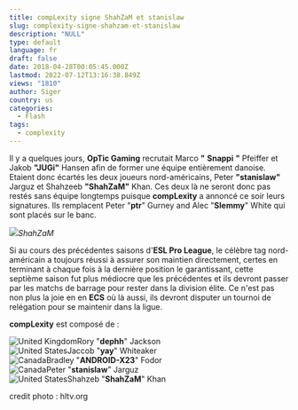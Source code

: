 ```yaml
---
title: compLexity signe ShahZaM et stanislaw
slug: complexity-signe-shahzam-et-stanislaw
description: "NULL"
type: default
language: fr
draft: false
date: 2018-04-28T00:05:45.000Z
lastmod: 2022-07-12T13:16:38.849Z
views: "1810"
author: Siger
country: us
categories:
  - Flash
tags:
  - complexity
---
```

Il y a quelques jours, **OpTic Gaming** recrutait Marco **"** **Snappi** **"** Pfeiffer et Jakob **"JUGi"** Hansen afin de former une équipe entièrement danoise. Etaient donc écartés les deux joueurs nord-américains, Peter **"stanislaw"** Jarguz et Shahzeeb **"ShahZaM"** Khan. Ces deux là ne seront donc pas restés sans équipe longtemps puisque **compLexity** a annoncé ce soir leurs signatures. Ils remplacent Peter "**ptr**" Gurney and Alec "**Slemmy**" White qui sont placés sur le banc.  
  
![](/images/articles/5ae3b44f3a191/images/DGQSnhCvCaAu95AAjRU2EIBZ6enznpFq0R6PyInk.jpeg)_ShahZaM_

Si au cours des précédentes saisons d'**ESL Pro League**, le célèbre tag nord-américain a toujours réussi à assurer son maintien directement, certes en terminant à chaque fois à la dernière position le garantissant, cette septième saison fut plus médiocre que les précédentes et ils devront passer par les matchs de barrage pour rester dans la division élite. Ce n'est pas non plus la joie en en **ECS** où là aussi, ils devront disputer un tournoi de relégation pour se maintenir dans la ligue.  
  
**compLexity** est composé de :

![United Kingdom](/images/countries/gb.svg)⁠Rory "**dephh**" Jackson  
![United States](/images/countries/us.svg)⁠Jaccob "**yay**" Whiteaker  
![Canada](/images/countries/ca.svg)⁠Bradley "**ANDROID-X23**" Fodor  
![Canada](/images/countries/ca.svg)⁠Peter "**stanislaw**" Jarguz  
![United States](/images/countries/us.svg)⁠Shahzeb "**ShahZaM**" Khan

credit photo : hltv.org
